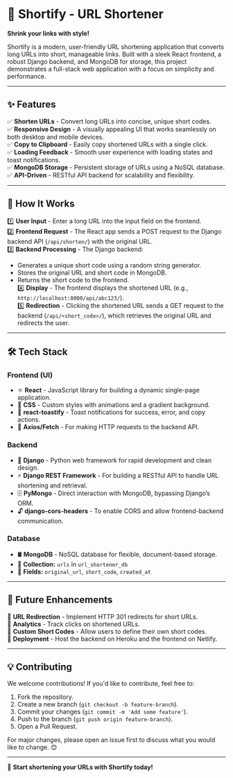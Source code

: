 # 🚀 Shortify - URL Shortener

**Shrink your links with style!**

Shortify is a modern, user-friendly URL shortening application that converts long URLs into short, manageable links. Built with a sleek React frontend, a robust Django backend, and MongoDB for storage, this project demonstrates a full-stack web application with a focus on simplicity and performance.

---

## ✨ Features

✅ **Shorten URLs** - Convert long URLs into concise, unique short codes.  
✅ **Responsive Design** - A visually appealing UI that works seamlessly on both desktop and mobile devices.  
✅ **Copy to Clipboard** - Easily copy shortened URLs with a single click.  
✅ **Loading Feedback** - Smooth user experience with loading states and toast notifications.  
✅ **MongoDB Storage** - Persistent storage of URLs using a NoSQL database.  
✅ **API-Driven** - RESTful API backend for scalability and flexibility.  

---

## 🎯 How It Works

1️⃣ **User Input** - Enter a long URL into the input field on the frontend.  
2️⃣ **Frontend Request** - The React app sends a POST request to the Django backend API (`/api/shorten/`) with the original URL.  
3️⃣ **Backend Processing** - The Django backend:
   - Generates a unique short code using a random string generator.
   - Stores the original URL and short code in MongoDB.
   - Returns the short code to the frontend.  
4️⃣ **Display** - The frontend displays the shortened URL (e.g., `http://localhost:8000/api/abc123/`).  
5️⃣ **Redirection** - Clicking the shortened URL sends a GET request to the backend (`/api/<short_code>/`), which retrieves the original URL and redirects the user.  

---

## 🛠 Tech Stack

### **Frontend (UI)**
- ⚛ **React** - JavaScript library for building a dynamic single-page application.
- 🎨 **CSS** - Custom styles with animations and a gradient background.
- 🔔 **react-toastify** - Toast notifications for success, error, and copy actions.
- 🔗 **Axios/Fetch** - For making HTTP requests to the backend API.

### **Backend**
- 🐍 **Django** - Python web framework for rapid development and clean design.
- ⚡ **Django REST Framework** - For building a RESTful API to handle URL shortening and retrieval.
- 🗄 **PyMongo** - Direct interaction with MongoDB, bypassing Django’s ORM.
- 🔓 **django-cors-headers** - To enable CORS and allow frontend-backend communication.

### **Database**
- 🛢 **MongoDB** - NoSQL database for flexible, document-based storage.
- 📂 **Collection:** `urls` in `url_shortener_db`
- 📌 **Fields:** `original_url`, `short_code`, `created_at`

---

## 🚀 Future Enhancements

🔹 **URL Redirection** - Implement HTTP 301 redirects for short URLs.  
🔹 **Analytics** - Track clicks on shortened URLs.  
🔹 **Custom Short Codes** - Allow users to define their own short codes.  
🔹 **Deployment** - Host the backend on Heroku and the frontend on Netlify.  

---

## 💡 Contributing

We welcome contributions! If you'd like to contribute, feel free to:

1. Fork the repository.  
2. Create a new branch (`git checkout -b feature-branch`).  
3. Commit your changes (`git commit -m 'Add some feature'`).  
4. Push to the branch (`git push origin feature-branch`).  
5. Open a Pull Request.  

For major changes, please open an issue first to discuss what you would like to change. 😊  

---

🚀 **Start shortening your URLs with Shortify today!**
